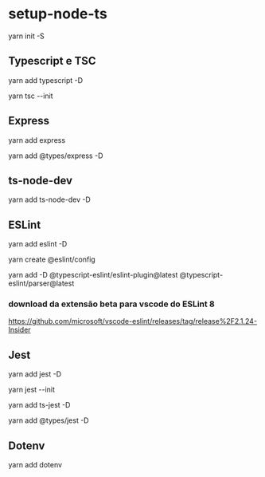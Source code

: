 # setup-node-ts

yarn init -S

## Typescript e TSC

yarn add typescript -D

yarn tsc --init

## Express

yarn add express

yarn add @types/express -D

## ts-node-dev

yarn add ts-node-dev -D

## ESLint

yarn add eslint -D

yarn create @eslint/config

yarn add -D @typescript-eslint/eslint-plugin@latest @typescript-eslint/parser@latest

### download da extensão beta para vscode do ESLint 8

<https://github.com/microsoft/vscode-eslint/releases/tag/release%2F2.1.24-Insider>

## Jest

yarn add jest -D

yarn jest --init

yarn add ts-jest -D

yarn add @types/jest -D

## Dotenv

yarn add dotenv
